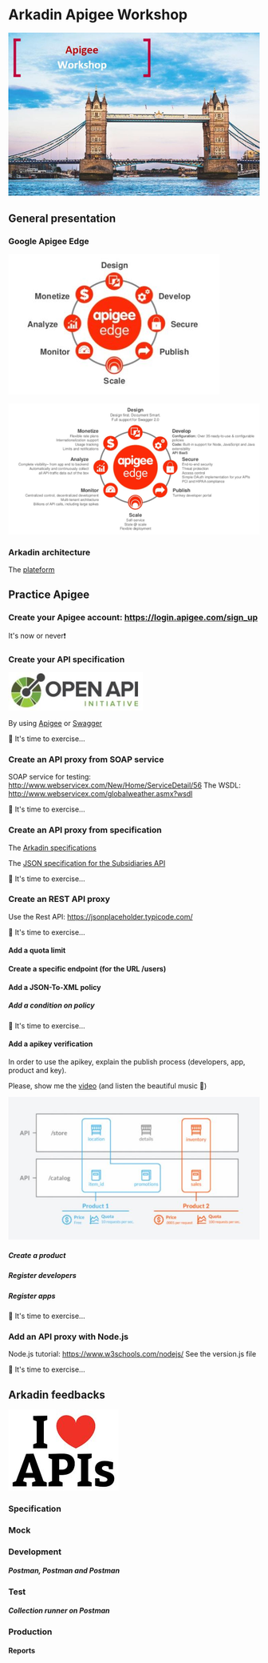 # Arkadin Apigee Workshop

![alt text](./images/Arkadin.JPG)

## General presentation

### Google Apigee Edge

![alt text](./images/ApigeeOverview.JPG)

![alt text](./images/ApigeeOverview2.JPG)

### Arkadin architecture

The [plateform](https://myarkadin-my.sharepoint.com/personal/c_cosnefroy_arkadin_com/_layouts/15/onedrive.aspx?id=%2Fpersonal%2Fc_cosnefroy_arkadin_com%2FDocuments%2FArkadin-SolutionArchitecture-20170406-v0%2E1%2Epng&parent=%2Fpersonal%2Fc_cosnefroy_arkadin_com%2FDocuments)

## Practice Apigee

### Create your Apigee account: https://login.apigee.com/sign_up
It's now or never:heavy_exclamation_mark:

### Create your API specification
![alt text](./images/OpenAPI.JPG)

By using [Apigee](https://apigee.com/specs) or [Swagger](http://editor.swagger.io/#/)

:muscle: It's time to exercise...

### Create an API proxy from SOAP service

SOAP service for testing: http://www.webservicex.com/New/Home/ServiceDetail/56
The WSDL: http://www.webservicex.com/globalweather.asmx?wsdl

:muscle: It's time to exercise...

### Create an API proxy from specification

The [Arkadin specifications](https://app.swaggerhub.com/search?query=%20arkadin)

The [JSON specification for the Subsidiaries API](https://app.swaggerhub.com/apiproxy/schema/file/arkadin_api/Subsidiaries/1.0.0/swagger.json)

:muscle: It's time to exercise...

### Create an REST API proxy 

Use the Rest API: https://jsonplaceholder.typicode.com/

:muscle: It's time to exercise...

#### Add a quota limit
#### Create a specific endpoint (for the URL /users)
#### Add a JSON-To-XML policy
##### Add a condition on policy

:muscle: It's time to exercise...

#### Add a apikey verification
In order to use the apikey, explain the publish process (developers, app, product and key).

Please, show me the [video](https://vimeo.com/113342105) (and listen the beautiful music :hear_no_evil:)

![alt text](./images/ApigeeProduct.JPG)

##### Create a product
##### Register developers
##### Register apps

:muscle: It's time to exercise...

### Add an API proxy with Node.js

Node.js tutorial: https://www.w3schools.com/nodejs/
See the version.js file

:muscle: It's time to exercise...

## Arkadin feedbacks

![alt text](./images/IloveAPI.JPG)

### Specification
### Mock
### Development
##### Postman, Postman and Postman
### Test
##### Collection runner on Postman
### Production
#### Reports
